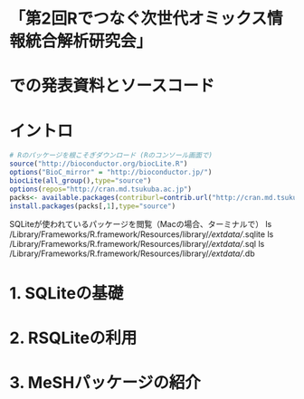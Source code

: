 # 「第2回Rでつなぐ次世代オミックス情報統合解析研究会」
での発表資料とソースコード
=======

# イントロ
```r
# Rのパッケージを根こそぎダウンロード (Rのコンソール画面で)
source("http://bioconductor.org/biocLite.R")
options("BioC_mirror" = "http://bioconductor.jp/")
biocLite(all_group(),type="source")
options(repos="http://cran.md.tsukuba.ac.jp")
packs<- available.packages(contriburl=contrib.url("http://cran.md.tsukuba.ac.jp/"))
install.packages(packs[,1],type="source")
```
SQLiteが使われているパッケージを閲覧（Macの場合、ターミナルで）
	ls /Library/Frameworks/R.framework/Resources/library/*/extdata/*.sqlite
	ls /Library/Frameworks/R.framework/Resources/library/*/extdata/*.sql
	ls /Library/Frameworks/R.framework/Resources/library/*/extdata/*.db






# 1. SQLiteの基礎

# 2. RSQLiteの利用

# 3. MeSHパッケージの紹介


